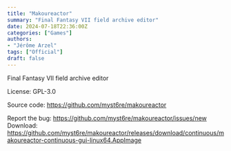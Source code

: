 ```yaml
---
title: "Makoureactor"
summary: "Final Fantasy VII field archive editor"
date: 2024-07-18T22:36:00Z
categories: ["Games"]
authors:
- "Jérôme Arzel"
tags: ["Official"]
draft: false
---
```


Final Fantasy VII field archive editor

License: GPL-3.0

Source code: <https://github.com/myst6re/makoureactor>

Report the bug: <https://github.com/myst6re/makoureactor/issues/new>  
Download: <https://github.com/myst6re/makoureactor/releases/download/continuous/makoureactor-continuous-gui-linux64.AppImage>

